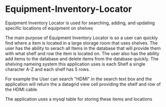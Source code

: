 # Equipment-Inventory-Locator
Equipment Inventory Locator is used for searching, adding, and updating specific locations of equipment on shelves

The main purpose of Equipment Inventory Locator is so a user can quickly find where a item is located in a large storage room that uses shelves. 
The user has the ability to serach all Items in the database that will provide them with what shelf and row the item is located on.
The user also has the ability add items to the database and delete items from the database quickly.
The shelving nameing system this application uses is each Shelf a single character A-Z and each shelf has 5 rows. 

For example the User can search "HDMI" in the search text box and the application will return the a datagrid view cell providing the shelf and row of the HDMI cable.

The application uses a mysql table for storing these items and locations
